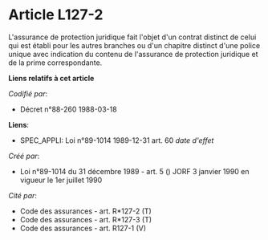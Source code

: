 # Article L127-2

L'assurance de protection juridique fait l'objet d'un contrat distinct de celui qui est établi pour les autres branches ou
d'un chapitre distinct d'une police unique avec indication du contenu de l'assurance de protection juridique et de la prime
correspondante.

**Liens relatifs à cet article**

_Codifié par_:

  - Décret n°88-260 1988-03-18

**Liens**:

  - SPEC_APPLI: Loi n°89-1014 1989-12-31 art. 60 *date d'effet*

_Créé par_:

  - Loi n°89-1014 du 31 décembre 1989 - art. 5 () JORF 3 janvier 1990 en vigueur le 1er juillet 1990

_Cité par_:

  - Code des assurances - art. R*127-2 (T)
  - Code des assurances - art. R*127-3 (T)
  - Code des assurances - art. R127-1 (V)
